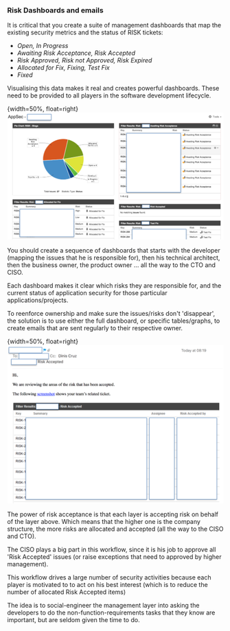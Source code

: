 ### Risk Dashboards and emails

It is critical that you create a suite of management dashboards that map the existing security metrics and the status of RISK tickets:
  * _Open, In Progress_
  * _Awaiting Risk Acceptance, Risk Accepted_
  * _Risk Approved, Risk not Approved, Risk Expired_
  * _Allocated for Fix, Fixing, Test Fix_
  * _Fixed_

Visualising this data makes it real and creates  powerful dashboards. These need to be provided to all players in the software development lifecycle.

{width=50%, float=right}
![Jira Dashboard](images/jira-dashboard-1.png)

You should create a sequence of dashboards that starts with the developer (mapping the issues that he is responsible for), then his technical architect, then the business owner, the product owner ... all the way to the CTO and CISO.

Each dashboard makes it clear which risks they are responsible for, and the current status of application security for those particular applications/projects.

To reenforce ownership and make sure the issues/risks don't 'disappear', the solution is to use either the full dashboard, or specific tables/graphs, to create emails that are sent regularly to their respective owner.

{width=50%, float=right}
![Jira Dashboard](images/jira-dashboard-email-1.png)


The power of risk acceptance is that each layer is accepting risk on behalf of the layer above. Which means that the higher one is the company structure, the more risks are allocated and accepted (all the way to the CISO and CTO).

The CISO plays a big part in this workflow, since it is his job to approve all 'Risk Accepted' issues (or raise exceptions that need to approved by higher management).

This workflow drives a large number of security activities because each player is motivated to to act on his best interest (which is to reduce the number of allocated Risk Accepted items)

The idea is to social-engineer the management layer into asking the developers to do the non-function-requirements tasks that they know are important, but are seldom given the time to do.

